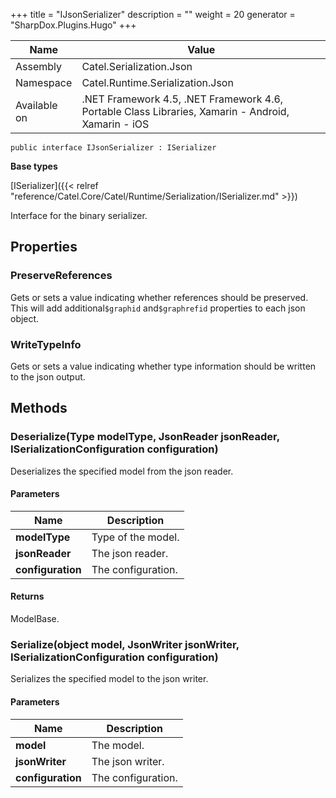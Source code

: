 

+++
title = "IJsonSerializer" 
description = ""
weight = 20
generator = "SharpDox.Plugins.Hugo"
+++

Name|Value
---|---
Assembly|Catel.Serialization.Json
Namespace|Catel.Runtime.Serialization.Json
Available on|.NET Framework 4.5, .NET Framework 4.6, Portable Class Libraries, Xamarin - Android, Xamarin - iOS

```
public interface IJsonSerializer : ISerializer
```

**Base types**

[ISerializer]({{< relref "reference/Catel.Core/Catel/Runtime/Serialization/ISerializer.md" >}})

Interface for the binary serializer.

## Properties

### PreserveReferences

Gets or sets a value indicating whether references should be preserved. This will add additional`$graphid` and`$graphrefid` properties to each json object.

### WriteTypeInfo

Gets or sets a value indicating whether type information should be written to the json output.

## Methods

### Deserialize(Type modelType, JsonReader jsonReader, ISerializationConfiguration configuration)

Deserializes the specified model from the json reader.

#### Parameters

Name|Description
---|---
**modelType**|Type of the model.
**jsonReader**|The json reader.
**configuration**|The configuration.

#### Returns

ModelBase.

### Serialize(object model, JsonWriter jsonWriter, ISerializationConfiguration configuration)

Serializes the specified model to the json writer.

#### Parameters

Name|Description
---|---
**model**|The model.
**jsonWriter**|The json writer.
**configuration**|The configuration.

